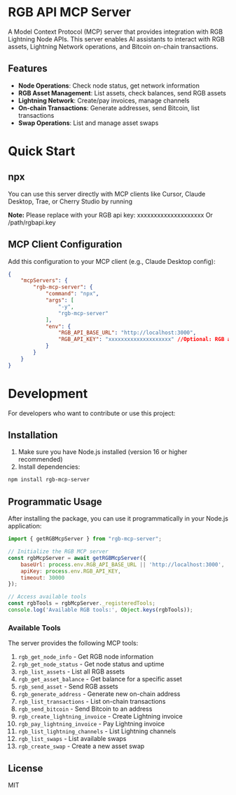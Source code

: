 # RGB API MCP Server

A Model Context Protocol (MCP) server that provides integration with RGB Lightning Node APIs. This server enables AI assistants to interact with RGB assets, Lightning Network operations, and Bitcoin on-chain transactions.

## Features

- **Node Operations**: Check node status, get network information
- **RGB Asset Management**: List assets, check balances, send RGB assets
- **Lightning Network**: Create/pay invoices, manage channels
- **On-chain Transactions**: Generate addresses, send Bitcoin, list transactions
- **Swap Operations**: List and manage asset swaps
# Quick Start

## npx
You can use this server directly with MCP clients like Cursor, Claude Desktop, Trae, or Cherry Studio by running

**Note:** Please replace with your RGB api key:
xxxxxxxxxxxxxxxxxxxx  Or /path/rgbapi.key

## MCP Client Configuration
Add this configuration to your MCP client (e.g., Claude Desktop config):

```json
{
    "mcpServers": {
        "rgb-mcp-server": {
            "command": "npx",
            "args": [
                "-y",
                "rgb-mcp-server"
            ],
            "env": {
                "RGB_API_BASE_URL": "http://localhost:3000",
                "RGB_API_KEY": "xxxxxxxxxxxxxxxxxxxx" //Optional: RGB api key Or /path/rgbapi.key
            }
        }
    }
}
```

# Development

For developers who want to contribute or use this project:

## Installation

1. Make sure you have Node.js installed (version 16 or higher recommended)
2. Install dependencies:

```bash
npm install rgb-mcp-server
```

## Programmatic Usage

After installing the package, you can use it programmatically in your Node.js application:

```javascript
import { getRGBMcpServer } from "rgb-mcp-server";

// Initialize the RGB MCP server
const rgbMcpServer = await getRGBMcpServer({
    baseUrl: process.env.RGB_API_BASE_URL || 'http://localhost:3000',  // RGB API server URL
    apiKey: process.env.RGB_API_KEY,                                   // Optional: API key for authentication
    timeout: 30000                                                     // Optional: request timeout in ms
});

// Access available tools
const rgbTools = rgbMcpServer._registeredTools;
console.log('Available RGB tools:', Object.keys(rgbTools));
```



### Available Tools

The server provides the following MCP tools:

1. `rgb_get_node_info` - Get RGB node information
2. `rgb_get_node_status` - Get node status and uptime
3. `rgb_list_assets` - List all RGB assets
4. `rgb_get_asset_balance` - Get balance for a specific asset
5. `rgb_send_asset` - Send RGB assets
6. `rgb_generate_address` - Generate new on-chain address
7. `rgb_list_transactions` - List on-chain transactions
8. `rgb_send_bitcoin` - Send Bitcoin to an address
9. `rgb_create_lightning_invoice` - Create Lightning invoice
10. `rgb_pay_lightning_invoice` - Pay Lightning invoice
11. `rgb_list_lightning_channels` - List Lightning channels
12. `rgb_list_swaps` - List available swaps
13. `rgb_create_swap` - Create a new asset swap



## License

MIT